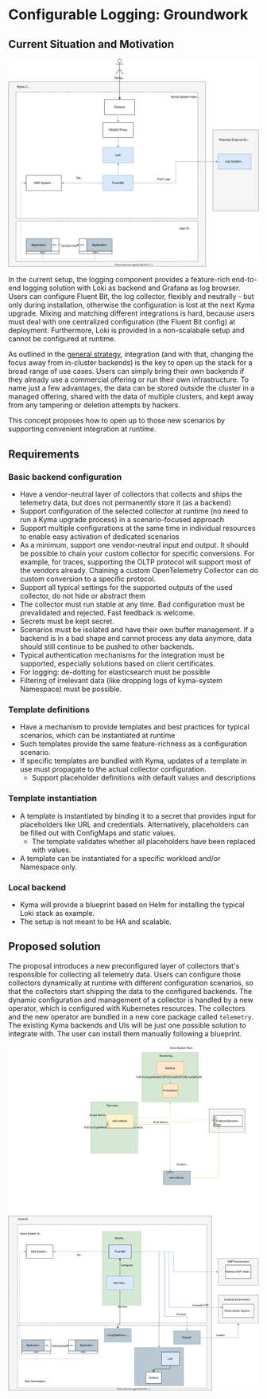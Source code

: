 # Configurable Logging: Groundwork

## Current Situation and Motivation

![a](./assets/logging-current.drawio.svg)

In the current setup, the logging component provides a feature-rich end-to-end logging solution with Loki as backend and Grafana as log browser. Users can configure Fluent Bit, the log collector, flexibly and neutrally - but only during installation, otherwise the configuration is lost at the next Kyma upgrade. Mixing and matching different integrations is hard, because users must deal with one centralized configuration (the Fluent Bit config) at deployment.
Furthermore, Loki is provided in a non-scalabale setup and cannot be configured at runtime.

As outlined in the [general strategy](../strategy.md), integration (and with that, changing the focus away from in-cluster backends) is the key to open up the stack for a broad range of use cases. Users can simply bring their own backends if they already use a commercial offering or run their own infrastructure. To name just a few advantages, the data can be stored outside the cluster in a managed offering, shared with the data of multiple clusters, and kept away from any tampering or deletion attempts by hackers.

This concept proposes how to open up to those new scenarios by supporting convenient integration at runtime.

## Requirements

### Basic backend configuration
- Have a vendor-neutral layer of collectors that collects and ships the telemetry data, but does not permanently store it (as a backend)
- Support configuration of the selected collector at runtime (no need to run a Kyma upgrade process) in a scenario-focused approach
- Support multiple configurations at the same time in individual resources to enable easy activation of dedicated scenarios
- As a minimum, support one vendor-neutral input and output. It should be possible to chain your custom collector for specific conversions. For example, for traces, supporting the OLTP protocol will support most of the vendors already. Chaining a custom OpenTelemetry Collector can do custom conversion to a specific protocol.
- Support all typical settings for the supported outputs of the used collector, do not hide or abstract them
- The collector must run stable at any time. Bad configuration must be prevalidated and rejected. Fast feedback is welcome.
- Secrets must be kept secret.
- Scenarios must be isolated and have their own buffer management. If a backend is in a bad shape and cannot process any data anymore, data should still continue to be pushed to other backends.
- Typical authentication mechanisms for the integration must be supported, especially solutions based on client certificates.
- For logging: de-dotting for elasticsearch must be possible
- Filtering of irrelevant data (like dropping logs of kyma-system Namespace) must be possible.

### Template definitions
- Have a mechanism to provide templates and best practices for typical scenarios, which can be instantiated at runtime
- Such templates provide the same feature-richness as a configuration scenario.
- If specific templates are bundled with Kyma, updates of a template in use must propagate to the actual collector configuration.
  - Support placeholder definitions with default values and descriptions

### Template instantiation
- A template is instantiated by binding it to a secret that provides input for placeholders like URL and credentials. Alternatively, placeholders can be filled out with ConfigMaps and static values.
  - The template validates whether all placeholders have been replaced with values.
- A template can be instantiated for a specific workload and/or Namespace only.

### Local backend
- Kyma will provide a blueprint based on Helm for installing the typical Loki stack as example.
- The setup is not meant to be HA and scalable.

## Proposed solution

The proposal introduces a new preconfigured layer of collectors that's responsible for collecting all telemetry data. Users can configure those collectors dynamically at runtime with different configuration scenarios, so that the collectors start shipping the data to the configured backends. The dynamic configuration and management of a collector is handled by a new operator, which is configured with Kubernetes resources. The collectors and the new operator are bundled in a new core package called `telemetry`. The existing Kyma backends and UIs will be just one possible solution to integrate with. The user can install them manually following a blueprint.

![b](./assets/logging-future.drawio.svg)

